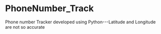 # PhoneNumber_Track
Phone number Tracker developed using Python---Latitude and Longitude are not so accurate
